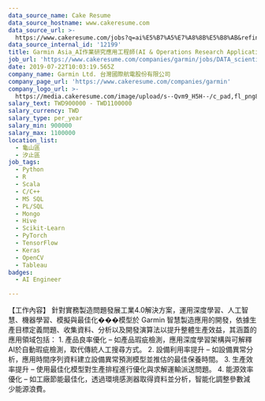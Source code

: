 ```yaml
---
data_source_name: Cake Resume
data_source_hostname: www.cakeresume.com
data_source_url: >-
  https://www.cakeresume.com/jobs?q=ai%E5%B7%A5%E7%A8%8B%E5%B8%AB&refinementList%5Blang_[…]y_type%5D=per_year&range%5Bsalary_range%5D%5Bmin%5D=1000000
data_source_internal_id: '12199'
title: Garmin Asia_AI作業研究應用工程師(AI & Operations Research Application Engineer)_汐止/林口
job_url: 'https://www.cakeresume.com/companies/garmin/jobs/DATA_scientist'
date: 2019-07-22T10:03:19.565Z
company_name: Garmin Ltd. 台灣國際航電股份有限公司
company_page_url: 'https://www.cakeresume.com/companies/garmin'
company_logo_url: >-
  https://media.cakeresume.com/image/upload/s--Qvm9_H5H--/c_pad,fl_png8,h_200,w_200/v1564044674/biwpxixihfsdsrcqfpsx.png
salary_text: TWD900000 - TWD1100000
salary_currency: TWD
salary_type: per_year
salary_min: 900000
salary_max: 1100000
location_list:
  - 龜山區
  - 汐止區
job_tags:
  - Python
  - R
  - Scala
  - C/C++
  - MS SQL
  - PL/SQL
  - Mongo
  - Hive
  - Scikit-Learn
  - PyTorch
  - TensorFlow
  - Keras
  - OpenCV
  - Tableau
badges:
  - AI Engineer

---
```


【工作內容】 針對實務製造問題發展工業4.0解決方案，運用深度學習、人工智慧、機器學習、模擬與最佳化���模型於 Garmin 智慧製造應用的開發，依據生產目標定義問題、收集資料、分析以及開發演算法以提升整體生產效益，其涵蓋的應用領域包括： 1. 產品良率優化 – 如產品瑕疵檢測，應用深度學習架構與可解釋AI於自動瑕疵檢測，取代傳統人工搜尋方式。 2. 設備利用率提升 – 如設備異常分析，應用時間序列資料建立設備異常預測模型並推估的最佳保養時間。 3. 生產效率提升 – 使用最佳化模型對生產排程進行優化與求解運輸派送問題。 4. 能源效率優化 – 如工廠節能最佳化，透過環境感測器取得資料並分析，智能化調整參數減少能源浪費。
